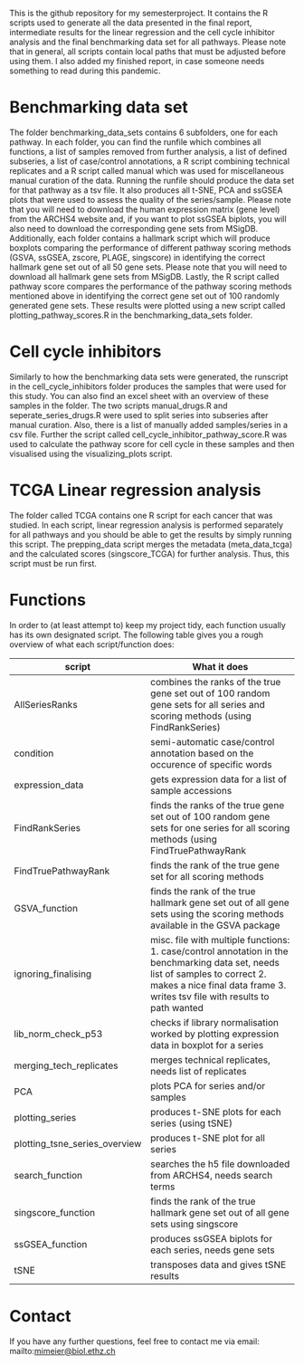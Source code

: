 This is the github repository for my semesterproject. It contains the R scripts used to generate all the data presented in the final report, intermediate results for the linear regression and the cell cycle inhibitor analysis and the final benchmarking data set for all pathways. Please note that in general, all scripts contain local paths that must be adjusted before using them. I also added my finished report, in case someone needs something to read during this pandemic.

# Benchmarking data set
The folder benchmarking_data_sets contains 6 subfolders, one for each pathway. In each folder, you can find the runfile which combines all functions, a list of samples removed from further analysis, a list of defined subseries, a list of case/control annotations, a R script combining technical replicates and a R script called manual which was used for miscellaneous manual curation of the data. Running the runfile should produce the data set for that pathway as a tsv file. It also produces all t-SNE, PCA and ssGSEA plots that were used to assess the quality of the series/sample. Please note that you will need to download the human expression matrix (gene level) from the ARCHS4 website and, if you want to plot ssGSEA biplots, you will also need to download the corresponding gene sets from MSigDB.
Additionally, each folder contains a hallmark script which will produce boxplots comparing the performance of different pathway scoring methods (GSVA, ssGSEA, zscore, PLAGE, singscore) in identifying the correct hallmark gene set out of all 50 gene sets. Please note that you will need to download all hallmark gene sets from MSigDB. 
Lastly, the R script called pathway score compares the performance of the pathway scoring methods mentioned above in identifying the correct gene set out of 100 randomly generated gene sets. These results were plotted using a new script called plotting_pathway_scores.R in the benchmarking_data_sets folder. 

# Cell cycle inhibitors
Similarly to how the benchmarking data sets were generated, the runscript in the cell_cycle_inhibitors folder produces the samples that were used for this study. You can also find an excel sheet with an overview of these samples in the folder. The two scripts manual_drugs.R and seperate_series_drugs.R were used to split series into subseries after manual curation. Also, there is a list of manually added samples/series in a csv file. Further the script called cell_cycle_inhibitor_pathway_score.R was used to calculate the pathway score for cell cycle in these samples and then visualised using the visualizing_plots script.

# TCGA Linear regression analysis
The folder called TCGA contains one R script for each cancer that was studied. In each script, linear regression analysis is performed separately for all pathways and you should be able to get the results by simply running this script. The prepping_data script merges the metadata (meta_data_tcga) and the calculated scores (singscore_TCGA) for further analysis. Thus, this script must be run first.

# Functions
In order to (at least attempt to) keep my project tidy, each function usually has its own designated script. The following table gives you a rough overview of what each script/function does:

| script | What it does | 
| --- | --- |
| AllSeriesRanks | combines the ranks of the true gene set out of 100 random gene sets for all series and scoring methods (using FindRankSeries) |
|condition | semi-automatic case/control annotation based on the occurence of specific words |
| expression_data | gets expression data for a list of sample accessions|
| FindRankSeries |  finds the ranks of the true gene set out of 100 random gene sets for one series for all scoring methods (using FindTruePathwayRank |
| FindTruePathwayRank | finds the rank of the true gene set for all scoring methods | 
| GSVA_function | finds the rank of the true hallmark gene set out of all gene sets using the scoring methods available in the GSVA package | 
| ignoring_finalising | misc. file with multiple functions: 1. case/control annotation in the benchmarking data set, needs list of samples to correct 2. makes a nice final data frame 3. writes tsv file with results to path wanted |
| lib_norm_check_p53 | checks if library normalisation worked by plotting expression data in boxplot for a series |
| merging_tech_replicates | merges technical replicates, needs list of replicates | normalise_scale | two functions: 1. library normalisation (upper quantile UQ or centred-log-ratio CLR), log transformation and gene length correction (did not work on this data set) 2. defines expression cutoff | 
| PCA | plots PCA for series and/or samples |
| plotting_series | produces t-SNE plots for each series (using tSNE) | 
| plotting_tsne_series_overview | produces t-SNE plot for all series | 
| search_function | searches the h5 file downloaded from ARCHS4, needs search terms | 
| singscore_function |  finds the rank of the true hallmark gene set out of all gene sets using singscore | 
| ssGSEA_function | produces ssGSEA biplots for each series, needs gene sets | 
| tSNE | transposes data and gives tSNE results |

# Contact
If you have any further questions, feel free to contact me via email: mailto:mimeier@biol.ethz.ch
